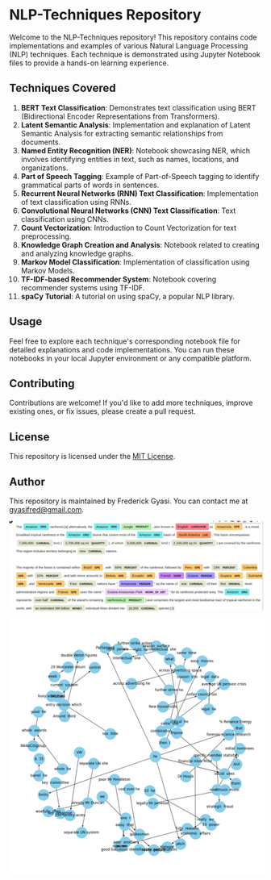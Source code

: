 # NLP-Techniques Repository

Welcome to the NLP-Techniques repository! This repository contains code implementations and examples of various Natural Language Processing (NLP) techniques. Each technique is demonstrated using Jupyter Notebook files to provide a hands-on learning experience.

## Techniques Covered

1. **BERT Text Classification**: Demonstrates text classification using BERT (Bidirectional Encoder Representations from Transformers).
2. **Latent Semantic Analysis**: Implementation and explanation of Latent Semantic Analysis for extracting semantic relationships from documents.
3. **Named Entity Recognition (NER)**: Notebook showcasing NER, which involves identifying entities in text, such as names, locations, and organizations.
4. **Part of Speech Tagging**: Example of Part-of-Speech tagging to identify grammatical parts of words in sentences.
5. **Recurrent Neural Networks (RNN) Text Classification**: Implementation of text classification using RNNs.
6. **Convolutional Neural Networks (CNN) Text Classification**: Text classification using CNNs.
7. **Count Vectorization**: Introduction to Count Vectorization for text preprocessing.
8. **Knowledge Graph Creation and Analysis**: Notebook related to creating and analyzing knowledge graphs.
9. **Markov Model Classification**: Implementation of classification using Markov Models.
10. **TF-IDF-based Recommender System**: Notebook covering recommender systems using TF-IDF.
11. **spaCy Tutorial**: A tutorial on using spaCy, a popular NLP library.

## Usage

Feel free to explore each technique's corresponding notebook file for detailed explanations and code implementations. You can run these notebooks in your local Jupyter environment or any compatible platform.

## Contributing

Contributions are welcome! If you'd like to add more techniques, improve existing ones, or fix issues, please create a pull request.

## License

This repository is licensed under the [MIT License](LICENSE).

## Author

This repository is maintained by Frederick Gyasi. You can contact me at gyasifred@gmail.com.




![example_ner](sample_ner.jpg)

![example_knowledge_graph](knowlege_graph.png)
